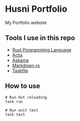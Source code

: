 # Husni Portfolio
My Portfolio webiste

## Tools I use in this repo
* [Rust Programming Language](https://www.rust-lang.org/)
* [Actix](https://actix.rs/)
* [Askama](https://github.com/djc/askama)
* [Markdown-rs](https://github.com/wooorm/markdown-rs)
* [Taskfile](https://taskfile.dev/)

## How to use

```
# Run hot reloading
task run

# Run unit test
task test
```

